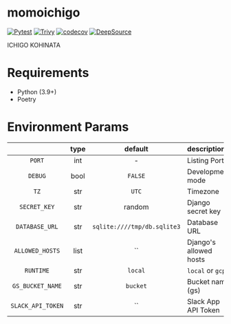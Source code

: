 # momoichigo

[![Pytest](https://github.com/nothink/momoichigo/actions/workflows/pytest.yml/badge.svg)](https://github.com/nothink/momoichigo/actions/workflows/pytest.yml)
[![Trivy](https://github.com/nothink/momoichigo/actions/workflows/trivy.yml/badge.svg)](https://github.com/nothink/momoichigo/actions/workflows/trivy.yml)
[![codecov](https://codecov.io/gh/nothink/momoichigo/branch/main/graph/badge.svg?token=o783r2x5Tp)](https://codecov.io/gh/nothink/momoichigo)
[![DeepSource](https://deepsource.io/gh/nothink/momoichigo.svg/?label=active+issues&token=NhcwPGRXrmzAB8s6PLmU6fCI)](https://deepsource.io/gh/nothink/momoichigo/?ref=repository-badge)

ICHIGO KOHINATA

# Requirements

- Python (3.9+)
- Poetry

# Environment Params

|                   | type |           default           | descriptions           |
| :---------------: | :--: | :-------------------------: | :--------------------- |
|      `PORT`       | int  |              -              | Listing Port           |
|      `DEBUG`      | bool |           `FALSE`           | Development mode       |
|       `TZ`        | str  |            `UTC`            | Timezone               |
|   `SECRET_KEY`    | str  |           random            | Django secret key      |
|  `DATABASE_URL`   | str  | `sqlite:////tmp/db.sqlite3` | Database URL           |
|  `ALLOWED_HOSTS`  | list |             ``              | Django's allowed hosts |
|     `RUNTIME`     | str  |           `local`           | `local` or `gcp`       |
| `GS_BUCKET_NAME`  | str  |          `bucket`           | Bucket name (gs)       |
| `SLACK_API_TOKEN` | str  |             ``              | Slack App API Token    |
